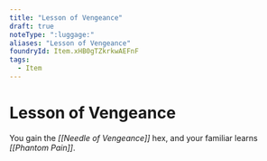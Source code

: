 ```yaml
---
title: "Lesson of Vengeance"
draft: true
noteType: ":luggage:"
aliases: "Lesson of Vengeance"
foundryId: Item.xHB0gTZkrkwAEFnF
tags:
  - Item
---
```


# Lesson of Vengeance

You gain the _[[Needle of Vengeance]]_ hex, and your familiar learns _[[Phantom Pain]]_.
